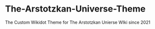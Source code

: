 # The-Arstotzkan-Universe-Theme
The Custom Wikidot Theme for The Arstotzkan Unierse WIki since 2021
